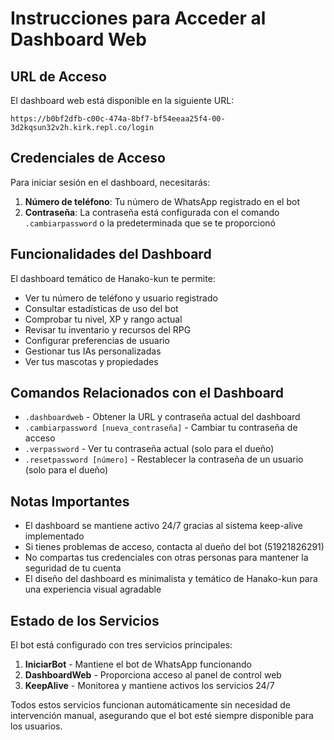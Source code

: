 # Instrucciones para Acceder al Dashboard Web

## URL de Acceso
El dashboard web está disponible en la siguiente URL:
```
https://b0bf2dfb-c00c-474a-8bf7-bf54eeaa25f4-00-3d2kqsun32v2h.kirk.repl.co/login
```

## Credenciales de Acceso
Para iniciar sesión en el dashboard, necesitarás:

1. **Número de teléfono**: Tu número de WhatsApp registrado en el bot
2. **Contraseña**: La contraseña está configurada con el comando `.cambiarpassword` o la predeterminada que se te proporcionó

## Funcionalidades del Dashboard

El dashboard temático de Hanako-kun te permite:

- Ver tu número de teléfono y usuario registrado
- Consultar estadísticas de uso del bot
- Comprobar tu nivel, XP y rango actual
- Revisar tu inventario y recursos del RPG
- Configurar preferencias de usuario
- Gestionar tus IAs personalizadas
- Ver tus mascotas y propiedades

## Comandos Relacionados con el Dashboard

- `.dashboardweb` - Obtener la URL y contraseña actual del dashboard
- `.cambiarpassword [nueva_contraseña]` - Cambiar tu contraseña de acceso
- `.verpassword` - Ver tu contraseña actual (solo para el dueño)
- `.resetpassword [número]` - Restablecer la contraseña de un usuario (solo para el dueño)

## Notas Importantes

- El dashboard se mantiene activo 24/7 gracias al sistema keep-alive implementado
- Si tienes problemas de acceso, contacta al dueño del bot (51921826291)
- No compartas tus credenciales con otras personas para mantener la seguridad de tu cuenta
- El diseño del dashboard es minimalista y temático de Hanako-kun para una experiencia visual agradable

## Estado de los Servicios

El bot está configurado con tres servicios principales:

1. **IniciarBot** - Mantiene el bot de WhatsApp funcionando
2. **DashboardWeb** - Proporciona acceso al panel de control web
3. **KeepAlive** - Monitorea y mantiene activos los servicios 24/7

Todos estos servicios funcionan automáticamente sin necesidad de intervención manual, asegurando que el bot esté siempre disponible para los usuarios.